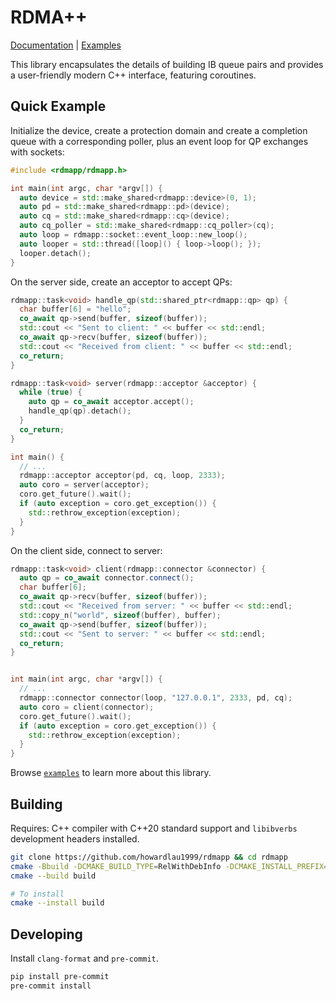 # RDMA++

[Documentation](https://liuhaohua.com/rdmapp/annotated.html) | [Examples](./examples)

This library encapsulates the details of building IB queue pairs and provides a user-friendly modern C++ interface, featuring coroutines.

## Quick Example

Initialize the device, create a protection domain and create a completion queue with a corresponding poller, plus an event loop for QP exchanges with sockets:

```cpp
#include <rdmapp/rdmapp.h>

int main(int argc, char *argv[]) {
  auto device = std::make_shared<rdmapp::device>(0, 1);
  auto pd = std::make_shared<rdmapp::pd>(device);
  auto cq = std::make_shared<rdmapp::cq>(device);
  auto cq_poller = std::make_shared<rdmapp::cq_poller>(cq);
  auto loop = rdmapp::socket::event_loop::new_loop();
  auto looper = std::thread([loop]() { loop->loop(); });
  looper.detach();
}
```

On the server side, create an acceptor to accept QPs:

```cpp
rdmapp::task<void> handle_qp(std::shared_ptr<rdmapp::qp> qp) {
  char buffer[6] = "hello";
  co_await qp->send(buffer, sizeof(buffer));
  std::cout << "Sent to client: " << buffer << std::endl;
  co_await qp->recv(buffer, sizeof(buffer));
  std::cout << "Received from client: " << buffer << std::endl;
  co_return;
}

rdmapp::task<void> server(rdmapp::acceptor &acceptor) {
  while (true) {
    auto qp = co_await acceptor.accept();
    handle_qp(qp).detach();
  }
  co_return;
}

int main() {
  // ...
  rdmapp::acceptor acceptor(pd, cq, loop, 2333);
  auto coro = server(acceptor);
  coro.get_future().wait();
  if (auto exception = coro.get_exception()) {
    std::rethrow_exception(exception);
  }
}
```

On the client side, connect to server:

```cpp
rdmapp::task<void> client(rdmapp::connector &connector) {
  auto qp = co_await connector.connect();
  char buffer[6];
  co_await qp->recv(buffer, sizeof(buffer));
  std::cout << "Received from server: " << buffer << std::endl;
  std::copy_n("world", sizeof(buffer), buffer);
  co_await qp->send(buffer, sizeof(buffer));
  std::cout << "Sent to server: " << buffer << std::endl;
  co_return;
}


int main(int argc, char *argv[]) {
  // ...
  rdmapp::connector connector(loop, "127.0.0.1", 2333, pd, cq);
  auto coro = client(connector);
  coro.get_future().wait();
  if (auto exception = coro.get_exception()) {
    std::rethrow_exception(exception);
  }
}
```

Browse [`examples`](/examples) to learn more about this library.

## Building

Requires: C++ compiler with C++20 standard support and `libibverbs` development headers installed.

```bash
git clone https://github.com/howardlau1999/rdmapp && cd rdmapp
cmake -Bbuild -DCMAKE_BUILD_TYPE=RelWithDebInfo -DCMAKE_INSTALL_PREFIX=$INSTALL_DIR .
cmake --build build

# To install
cmake --install build
```

## Developing

Install `clang-format` and `pre-commit`. 

```bash
pip install pre-commit
pre-commit install
```